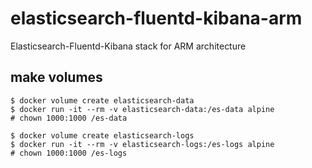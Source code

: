 # elasticsearch-fluentd-kibana-arm
Elasticsearch-Fluentd-Kibana stack for ARM architecture

## make volumes

```
$ docker volume create elasticsearch-data
$ docker run -it --rm -v elasticsearch-data:/es-data alpine
# chown 1000:1000 /es-data

$ docker volume create elasticsearch-logs
$ docker run -it --rm -v elasticsearch-logs:/es-logs alpine
# chown 1000:1000 /es-logs
```